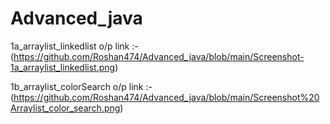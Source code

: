 # Advanced_java

1a_arraylist_linkedlist o/p link :-(https://github.com/Roshan474/Advanced_java/blob/main/Screenshot-1a_arraylist_linkedlist.png)

1b_arraylist_colorSearch o/p link :-(https://github.com/Roshan474/Advanced_java/blob/main/Screenshot%20Arraylist_color_search.png)
